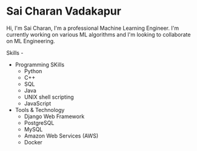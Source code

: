 # Sai Charan Vadakapur

Hi, I'm Sai Charan, I'm a professional Machine Learning Engineer. I'm currently working on various ML algorithms and I'm looking to collaborate on ML Engineering.

Skills -
* Programming SKills
  * Python
  * C++
  * SQL
  * Java
  * UNIX shell scripting
  * JavaScript
* Tools & Technology 
  * Django Web Framework
  * PostgreSQL
  * MySQL
  * Amazon Web Services (AWS)
  * Docker


<!---
iamsaicharan/iamsaicharan is a ✨ special ✨ repository because its `README.md` (this file) appears on your GitHub profile.
You can click the Preview link to take a look at your changes.
--->
